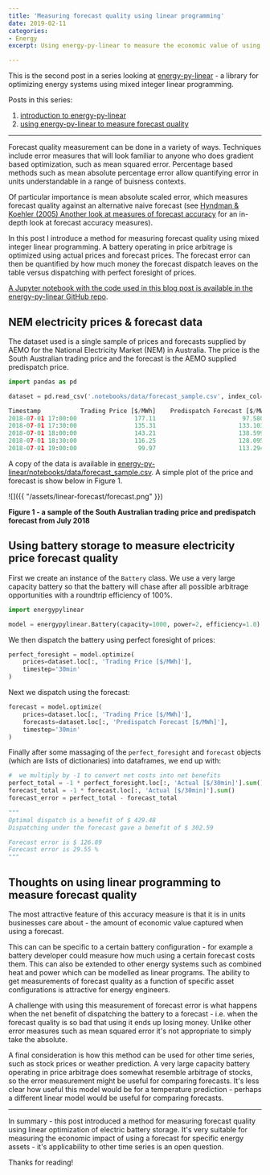 ```yaml
---
title: 'Measuring forecast quality using linear programming'
date: 2019-02-11
categories:
- Energy
excerpt: Using energy-py-linear to measure the economic value of using a forecast.

---
```


This is the second post in a series looking at [energy-py-linear](https://github.com/ADGEfficiency/energy-py-linear) -  a library for optimizing energy systems using mixed integer linear programming.

Posts in this series:

1. [introduction to energy-py-linear](https://adgefficiency.com/intro-energy-py-linear/)
2. [using energy-py-linear to measure forecast quality](https://adgefficiency.com/energy-py-linear-forecast-quality/)

---

Forecast quality measurement can be done in a variety of ways.  Techniques include error measures that will look familiar to anyone who does gradient based optimization, such as mean squared error.  Percentage based methods such as mean absolute percentage error allow quantifying error in units understandable in a range of buisness contexts.  

Of particular importance is mean absolute scaled error, which measures forecast quality against an alternative naive forecast (see [Hyndman & Koehler (2005) Another look at measures of forecast accuracy](https://robjhyndman.com/papers/mase.pdf) for an in-depth look at forecast accuracy measures).

In this post I introduce a method for measuring forecast quality using mixed integer linear programming.  A battery operating in price arbitrage is optimized using actual prices and forecast prices.  The forecast error can then be quantified by how much money the forecast dispatch leaves on the table versus dispatching with perfect foresight of prices.

[A Jupyter notebook with the code used in this blog post is available in the energy-py-linear GitHub repo](https://github.com/ADGEfficiency/energy-py-linear/blob/master/notebooks/forecast_quality.ipynb).

## NEM electricity prices & forecast data

The dataset used is a single sample of prices and forecasts supplied by AEMO for the National Electricity Market (NEM) in Australia.  The price is the South Australian trading price and the forecast is the AEMO supplied predispatch price.  

```python
import pandas as pd

dataset = pd.read_csv('.notebooks/data/forecast_sample.csv', index_col=0, parse_dates=True)

Timestamp           Trading Price [$/MWh]    Predispatch Forecast [$/MWh]
2018-07-01 17:00:00                177.11                        97.58039
2018-07-01 17:30:00                135.31                       133.10307
2018-07-01 18:00:00                143.21                       138.59979
2018-07-01 18:30:00                116.25                       128.09559
2018-07-01 19:00:00                 99.97                       113.29413
```

A copy of the data is available in [energy-py-linear/notebooks/data/forecast_sample.csv](https://github.com/ADGEfficiency/energy-py-linear/blob/master/notebooks/data/forecast_sample.csv).  A simple plot of the price and forecast is show below in Figure 1.

![]({{ "/assets/linear-forecast/forecast.png" }})

**Figure 1 - a sample of the South Australian trading price and predispatch forecast from July 2018**

## Using battery storage to measure electricity price forecast quality

First we create an instance of the `Battery` class.  We use a very large capacity battery so that the battery will chase after all possible arbitrage opportunities with a roundtrip efficiency of 100%.

```python
import energypylinear

model = energypylinear.Battery(capacity=1000, power=2, efficiency=1.0)
```

We then dispatch the battery using perfect foresight of prices:

```python
perfect_foresight = model.optimize(
    prices=dataset.loc[:, 'Trading Price [$/MWh]'], 
    timestep='30min'
)
```

Next we dispatch using the forecast:

```python
forecast = model.optimize(
    prices=dataset.loc[:, 'Trading Price [$/MWh]'],
    forecasts=dataset.loc[:, 'Predispatch Forecast [$/MWh]'],
    timestep='30min'
)
```

Finally after some massaging of the `perfect_foresight` and `forecast` objects (which are lists of dictionaries) into dataframes, we end up with:

```python
#  we multiply by -1 to convert net costs into net benefits
perfect_total = -1 * perfect_foresight.loc[:, 'Actual [$/30min]'].sum()
forecast_total = -1 * forecast.loc[:, 'Actual [$/30min]'].sum()
forecast_error = perfect_total - forecast_total

"""
Optimal dispatch is a benefit of $ 429.48
Dispatching under the forecast gave a benefit of $ 302.59

Forecast error is $ 126.89
Forecast error is 29.55 %
"""
```

## Thoughts on using linear programming to measure forecast quality

The most attractive feature of this accuracy measure is that it is in units businesses care about - the amount of economic value captured when using a forecast.

This can can be specific to a certain battery configuration - for example a battery developer could measure how much using a certain forecast costs them.  This can also be extended to other energy systems such as combined heat and power which can be modelled as linear programs.  The ability to get measurements of forecast quality as a function of specific asset configurations is attractive for energy engineers.

A challenge with using this measurement of forecast error is what happens when the net benefit of dispatching the battery to a forecast - i.e. when the forecast quality is so bad that using it ends up losing money.  Unlike other error measures such as mean squared error it's not appropriate to simply take the absolute.

A final consideration is how this method can be used for other time series, such as stock prices or weather prediction.  A very large capacity battery operating in price arbitrage does somewhat resemble arbitrage of stocks, so the error measurement might be useful for comparing forecasts.  It's less clear how useful this model would be for a temperature prediction - perhaps a different linear model would be useful for comparing forecasts. 

---

In summary - this post introduced a method for measuring forecast quality using linear optimization of electric battery storage.  It's very suitable for measuring the economic impact of using a forecast for specific energy assets - it's applicability to other time series is an open question.

Thanks for reading!
